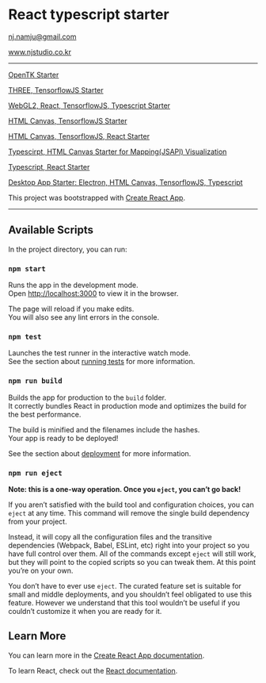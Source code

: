 # React typescript starter

nj.namju@gmail.com

www.njstudio.co.kr

----

[OpenTK Starter](https://github.com/NamjuLee/OpenTK-starter) 

[THREE, TensorflowJS Starter](https://github.com/NamjuLee/three-tensorflow-typescript-starter)

[WebGL2, React, TensorflowJS, Typescript Starter](https://github.com/NamjuLee/react-typescript-tf-webG2L-starter)

[HTML Canvas, TensorflowJS Starter](https://github.com/NamjuLee/HTML-Canvas-tensorflow-sandbox-starter)

[HTML Canvas, TensorflowJS, React Starter](https://github.com/NamjuLee/NJSLab-web-react-tf-sandbox-starter)

[Typescirpt, HTML Canvas Starter for Mapping(JSAPI) Visualization](https://github.com/NamjuLee/mapping-and-visualization)

[Typescript, React Starter](https://github.com/NamjuLee/react-typescript-starter) 

[Desktop App Starter: Electron, HTML Canvas, TensorflowJS, Typescript](https://github.com/NamjuLee/electron-canvas-sandbox-starter)

This project was bootstrapped with [Create React App](https://github.com/facebook/create-react-app).

----

## Available Scripts

In the project directory, you can run:

### `npm start`

Runs the app in the development mode.<br>
Open [http://localhost:3000](http://localhost:3000) to view it in the browser.

The page will reload if you make edits.<br>
You will also see any lint errors in the console.

### `npm test`

Launches the test runner in the interactive watch mode.<br>
See the section about [running tests](https://facebook.github.io/create-react-app/docs/running-tests) for more information.

### `npm run build`

Builds the app for production to the `build` folder.<br>
It correctly bundles React in production mode and optimizes the build for the best performance.

The build is minified and the filenames include the hashes.<br>
Your app is ready to be deployed!

See the section about [deployment](https://facebook.github.io/create-react-app/docs/deployment) for more information.

### `npm run eject`

**Note: this is a one-way operation. Once you `eject`, you can’t go back!**

If you aren’t satisfied with the build tool and configuration choices, you can `eject` at any time. This command will remove the single build dependency from your project.

Instead, it will copy all the configuration files and the transitive dependencies (Webpack, Babel, ESLint, etc) right into your project so you have full control over them. All of the commands except `eject` will still work, but they will point to the copied scripts so you can tweak them. At this point you’re on your own.

You don’t have to ever use `eject`. The curated feature set is suitable for small and middle deployments, and you shouldn’t feel obligated to use this feature. However we understand that this tool wouldn’t be useful if you couldn’t customize it when you are ready for it.

## Learn More

You can learn more in the [Create React App documentation](https://facebook.github.io/create-react-app/docs/getting-started).

To learn React, check out the [React documentation](https://reactjs.org/).
